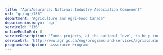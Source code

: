 ```yaml
---
title: "AgriAssurance: National Industry Association Component"
url: "gc/agr/136"
department: "Agriculture and Agri-Food Canada"
departmentAcronym: "agr"
serviceId: "136"
onlineEndtoEnd: 0
serviceDescription: "Funds projects, at the national level, to help industry develop and adopt systems, standards and tools to support health and safety claims about Canadian agricultural and agri-food products."
serviceUrl: "http://www.agr.gc.ca/eng/programs-and-services/agriassurance-program-national-industry-association-component/?id=1515010952950"
programDescription: "Assurance Program"
---
```


